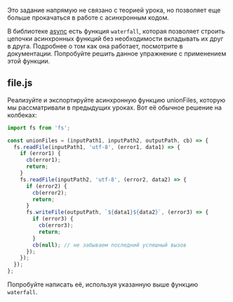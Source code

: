 Это задание напрямую не связано с теорией урока, но позволяет еще больше прокачаться в работе с асинхронным кодом.

В библиотеке [async](https://caolan.github.io/async/v3/docs.html#waterfall) есть функция `waterfall`, которая позволяет строить цепочки асинхронных функций без необходимости вкладывать их друг в друга. Подробнее о том как она работает, посмотрите в документации. Попробуйте решить данное упражнение с применением этой функции.

## file.js

Реализуйте и экспортируйте асинхронную функцию unionFiles, которую мы рассматривали в предыдущих уроках. Вот её обычное решение на колбеках:

```js
import fs from 'fs';

const unionFiles = (inputPath1, inputPath2, outputPath, cb) => {
  fs.readFile(inputPath1, 'utf-8', (error1, data1) => {
    if (error1) {
      cb(error1);
      return;
    }
    fs.readFile(inputPath2, 'utf-8', (error2, data2) => {
      if (error2) {
        cb(error2);
        return;
      }
      fs.writeFile(outputPath, `${data1}${data2}`, (error3) => {
        if (error3) {
          cb(error3);
          return;
        }
        cb(null); // не забываем последний успешный вызов
      });
    });
  });
};
```

Попробуйте написать её, используя указанную выше функцию `waterfall`.
